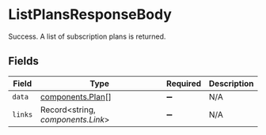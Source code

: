 # ListPlansResponseBody

Success. A list of subscription plans is returned.


## Fields

| Field                                                | Type                                                 | Required                                             | Description                                          |
| ---------------------------------------------------- | ---------------------------------------------------- | ---------------------------------------------------- | ---------------------------------------------------- |
| `data`                                               | [components.Plan](../../models/components/plan.md)[] | :heavy_minus_sign:                                   | N/A                                                  |
| `links`                                              | Record<string, *components.Link*>                    | :heavy_minus_sign:                                   | N/A                                                  |